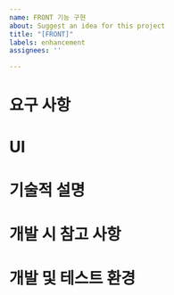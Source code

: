 ```yaml
---
name: FRONT 기능 구현
about: Suggest an idea for this project
title: "[FRONT]"
labels: enhancement
assignees: ''

---
```


# 요구 사항

# UI

# 기술적 설명

# 개발 시 참고 사항

# 개발 및 테스트 환경
